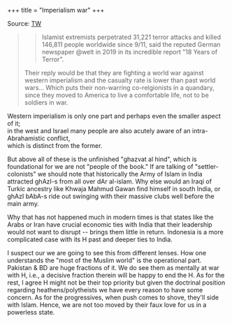 +++
title = "Imperialism war"
+++

Source: [TW](https://x.com/blog_supplement/status/1881071445037686921)

>>Islamist extremists perpetrated 31,221 terror attacks and killed 146,811 people worldwide since 9/11, said the reputed German newspaper @welt in 2019 in its incredible report "18 Years of Terror".
> 
> Their reply would be that they are fighting a world war against western imperialism and the casualty rate is lower than past world wars... Which puts their non-warring co-relgionists in a quandary, since they moved to America to live a comfortable life, not to be soldiers in war.

Western imperialism is only one part and perhaps even the smaller aspect of it;  
in the west and Israel many people are also acutely aware of an intra-Abrahamistic conflict,  
which is distinct from the former. 

But above all of these is the unfinished "ghazvat al hind", which is foundational for we are not "people of the book." If are talking of "settler-colonists" we should note that historically the Army of Islam in India attracted ghAzI-s from all over dAr al-islam. Why else would an Iraqi of Turkic ancestry like Khwaja Mahmud Gawan find himself in south India, or ghAzI bAbA-s ride out swinging with their massive clubs well before the main army.

Why that has not happened much in modern times is that states like the Arabs or Iran have crucial economic ties with India that their leadership would not want to disrupt -- brings them little in return. Indonesia is a more complicated case with its H past and deeper ties to India.

I suspect our we are going to see this from different lenses. How one understands the "most of the Muslim world" is the operational part. Pakistan & BD are huge fractions of it. We do see them as mentally at war with H, i.e., a decisive fraction therein will be happy to end the H. As for the rest, I agree H might not be their top priority but given the doctrinal position regarding heathens/polytheists we have every reason to have some concern. As for the progressives, when push comes to shove, they'll side with Islam. Hence, we are not too moved by their faux love for us in a powerless state.

